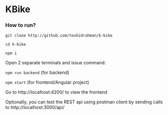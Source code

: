 # KBike

### How to run?

`git clone http://github.com/touhidrahman/k-bike`

`cd k-bike`

`npm i`

Open 2 separate terminals and issue command:

`npm run backend` (for backend)

`npm start` (for frontend/Angular project)

Go to http://localhost:4200/ to view the frontend

Optionally, you can test the REST api using postman client by sending calls to http://localhost:3000/api/
